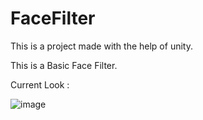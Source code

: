 # FaceFilter

This is a project made with the help of unity. 



This is a Basic Face Filter.



Current Look :







![image](https://user-images.githubusercontent.com/92046906/209242683-688b69fc-2c3f-42e0-9378-7bc85413d3ed.png)


